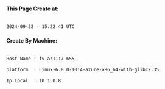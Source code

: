 
   
#### This Page Create at:

```bash

2024-09-22 - 15:22:41 UTC

```

#### Create By Machine:

```bash

Host Name : fv-az1117-655

platform  : Linux-6.8.0-1014-azure-x86_64-with-glibc2.35

Ip Local  : 10.1.0.8

```

